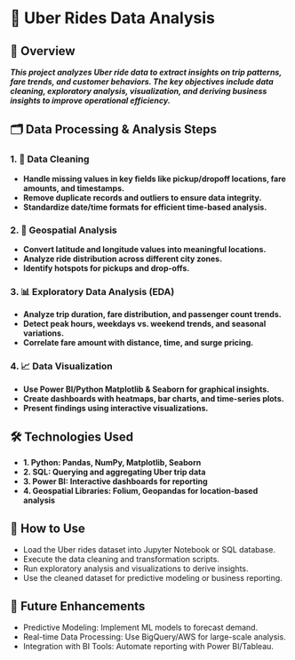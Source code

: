 # 🚖 Uber Rides Data Analysis
## 📌 Overview
***This project analyzes Uber ride data to extract insights on trip patterns, fare trends, and customer behaviors. The key objectives include data cleaning, exploratory analysis, visualization, and deriving business insights to improve operational efficiency.***

## 🗂️ Data Processing & Analysis Steps
### 1. 🧹 Data Cleaning
- **Handle missing values in key fields like pickup/dropoff locations, fare amounts, and timestamps.**
- **Remove duplicate records and outliers to ensure data integrity.**
- **Standardize date/time formats for efficient time-based analysis.**
### 2. 📍 Geospatial Analysis
- **Convert latitude and longitude values into meaningful locations.**
- **Analyze ride distribution across different city zones.**
- **Identify hotspots for pickups and drop-offs.**
### 3. 📊 Exploratory Data Analysis (EDA)
- **Analyze trip duration, fare distribution, and passenger count trends.**
- **Detect peak hours, weekdays vs. weekend trends, and seasonal variations.**
- **Correlate fare amount with distance, time, and surge pricing.**
### 4. 📈 Data Visualization
- **Use Power BI/Python Matplotlib & Seaborn for graphical insights.**
- **Create dashboards with heatmaps, bar charts, and time-series plots.**
- **Present findings using interactive visualizations.**
## 🛠️ Technologies Used
- **1. Python: Pandas, NumPy, Matplotlib, Seaborn**
- **2. SQL: Querying and aggregating Uber trip data**
- **3. Power BI: Interactive dashboards for reporting**
- **4. Geospatial Libraries: Folium, Geopandas for location-based analysis**
## 🎯 How to Use
- Load the Uber rides dataset into Jupyter Notebook or SQL database.
- Execute the data cleaning and transformation scripts.
- Run exploratory analysis and visualizations to derive insights.
- Use the cleaned dataset for predictive modeling or business reporting.
## 🔮 Future Enhancements
- Predictive Modeling: Implement ML models to forecast demand.
- Real-time Data Processing: Use BigQuery/AWS for large-scale analysis.
- Integration with BI Tools: Automate reporting with Power BI/Tableau.
